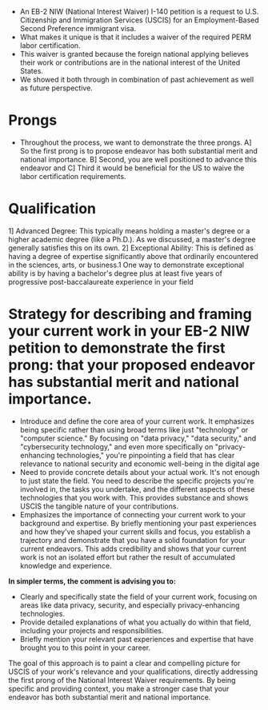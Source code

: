 - An EB-2 NIW (National Interest Waiver) I-140 petition is a request to U.S. Citizenship and Immigration Services (USCIS) for an Employment-Based Second Preference immigrant visa.
- What makes it unique is that it includes a waiver of the required PERM labor certification.
- This waiver is granted because the foreign national applying believes their work or contributions are in the national interest of the United States.
- We showed it both through in combination of past achievement as well as future perspective.

# Prongs

- Throughout the process, we want to demonstrate the three prongs. 
A] So the first prong is to propose endeavor has both substantial merit and national importance. 
B] Second, you are well positioned to advance this endeavor and 
C] Third it would be beneficial for the US to waive the labor certification requirements.

# Qualification

1] Advanced Degree: This typically means holding a master's degree or a higher academic degree (like a Ph.D.). As we discussed, a master's degree generally satisfies this on its own.
2] Exceptional Ability: This is defined as having a degree of expertise significantly above that ordinarily encountered in the sciences, arts, or business.1 One way to demonstrate exceptional ability is by having a bachelor's degree plus at least five years of progressive post-baccalaureate experience in your field


# Strategy for describing and framing your current work in your EB-2 NIW petition to demonstrate the first prong: that your proposed endeavor has substantial merit and national importance.
- Introduce and define the core area of your current work. It emphasizes being specific rather than using broad terms like just "technology" or "computer science." By focusing on "data privacy," "data security," and "cybersecurity technology," and even more specifically on "privacy-enhancing technologies," you're pinpointing a field that has clear relevance to national security and economic well-being in the digital age
- Need to provide concrete details about your actual work. It's not enough to just state the field. You need to describe the specific projects you're involved in, the tasks you undertake, and the different aspects of these technologies that you work with. This provides substance and shows USCIS the tangible nature of your contributions.
- Emphasizes the importance of connecting your current work to your background and expertise. By briefly mentioning your past experiences and how they've shaped your current skills and focus, you establish a trajectory and demonstrate that you have a solid foundation for your current endeavors. This adds credibility and shows that your current work is not an isolated effort but rather the result of accumulated knowledge and experience.

**In simpler terms, the comment is advising you to:**

- Clearly and specifically state the field of your current work, focusing on areas like data privacy, security, and especially privacy-enhancing technologies.
- Provide detailed explanations of what you actually do within that field, including your projects and responsibilities.
- Briefly mention your relevant past experiences and expertise that have brought you to this point in your career.

The goal of this approach is to paint a clear and compelling picture for USCIS of your work's relevance and your qualifications, directly addressing the first prong of the National Interest Waiver requirements. By being specific and providing context, you make a stronger case that your endeavor has both substantial merit and national importance.
